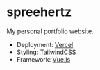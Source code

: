 # spreehertz

My personal portfolio website.

- Deployment: [Vercel](https://vercel.com)
- Styling: [TailwindCSS](https://tailwindcss.com)
- Framework: [Vue.js](https://vuejs.org)
